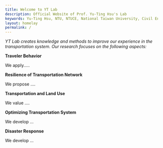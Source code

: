 ```yaml
---
title: Welcome to YT Lab
description: Official Website of Prof. Yu-Ting Hsu's Lab
keywords: Yu-Ting Hsu, NTU, NTUCE, National Taiwan University, Civil Engineering, Transportation Engineering
layout: homelay
permalink: /
---
```


*YT Lab creates knowledge and methods to improve our experience in the transportation system. Our research focuses on the following aspects:*

**Traveler Behavior**

We apply.....

**Resilience of Transportation Network**

We propose ....

**Transportation and Land Use**

We value ....

**Optimizing Transportation System**

We develop ...

**Disaster Response**

We develop ...
